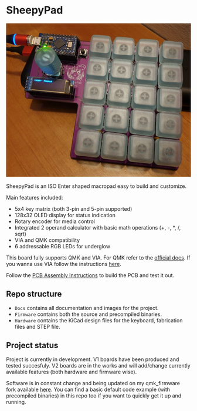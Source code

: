 # SheepyPad

![SheepyPad](https://github.com/Cipulot/SheepyPad/blob/main/Documents/imgs/front.jpg?raw=true)

SheepyPad is an ISO Enter shaped macropad easy to build and customize.

Main features included:

- 5x4 key matrix (both 3-pin and 5-pin supported)
- 128x32 OLED display for status indication
- Rotary encoder for media control
- Integrated 2 operand calculator with basic math operations (+, -, *, /, sqrt)
- VIA and QMK compatibility
- 6 addressable RGB LEDs for underglow

This board fully supports QMK and VIA. For QMK refer to the [official docs](https://beta.docs.qmk.fm/). If you wanna use VIA follow the instructions [here](https://github.com/Cipulot/SheepyPad/blob/main/Documents/via.md).

Follow the [PCB Assembly Instructions](https://github.com/Cipulot/SheepyPad/blob/main/Documents/pcb_assembly.md) to build the PCB and test it out.

## Repo structure

- `Docs` contains all documentation and images for the project.
- `Firmware` contains both the source and precompiled binaries.
- `Hardware` contains the KiCad design files for the keyboard, fabrication files and STEP file.

## Project status

Project is currently in development. V1 boards have been produced and tested succesfuly. V2 boards are in the works and will add/change currently available features (both hardware and firmware wise).

Software is in constant change and being updated on my qmk_firmware fork available [here](https://github.com/Cipulot/qmk_firmware). You can find a basic default code example (with precompiled binaries) in this repo too if you want to quickly get it up and running.
